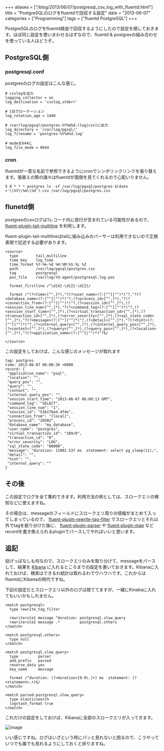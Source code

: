 +++
aliases = ["/blog/2013/06/07/postgresql_csv_log_with_fluentd.html"]
title = "PostgreSQLのログをfluentdで回収する設定"
date = "2013-06-07"
categories = ["Programming"]
tags = ["fluentd PostgreSQL"]
+++

<!--more-->

PostgreSQLのログをfluentd経由で回収するようにしたので設定を晒しておきます。ほぼ同じ設定を使いまわせるはずなので、fluentd & postgresの組み合わせを使っている人はどうぞ。

## PostgreSQL側

### postgresql.conf

postgresのログの設定はこんな感じ。

```
# csvlogを出力
logging_collector = on
log_destination = 'csvlog,stderr'

# 1日でローテーション
log_rotation_age = 1440

# /var/log/pgsql/postgres-%Y%m%d.(log|csv)に出力
log_directory = '/var/log/pgsql/'
log_filename = 'postgres-%Y%m%d.log'

# modeを644に
log_file_mode = 0644
```

### cron

fluentdが一意な名前で参照できるようにcronでシンボリックリンクを張り替えます。張替えの際の諸々はfluentdが面倒を見てくれるので心配いりません。

```
5 0 * * * postgres ln -sf /var/log/pgsql/postgres-$(date +'\\%Y\\%m\\%d').csv /var/log/pgsql/postgres.csv
```

## flunetd側

postgresのcsvログは1レコード内に改行が含まれている可能性があるので、 [fluent-plugin-tail-multiline](https://github.com/tomohisaota/fluent-plugin-tail-multiline) を利用します。

fluent-plugin-tail-multilineはtailに組み込みのパーサーは利用できないので正規表現で記述する必要があります。

```
<source>
  type        tail_multiline
  time_key    log_time
  time_format %Y-%m-%d %H:%M:%S.%L %Z
  path        /var/log/pgsql/postgres.csv
  tag         postgresql
  pos_file    /var/log/td-agent/postgresql.log.pos

  format_firstline /^\d{4}-\d{2}-\d{2}/

  format /^(?<time>[^",]*),"?(?<user_name>(?:[^"]|"")*)"?,"?(?<database_name>(?:[^"]|"")*)"?,(?<process_id>[^",]*),"?(?<connection_from>(?:[^"]|"")*)"?,(?<session_id>[^",]*),(?<session_line_num>[^",]*),"?(?<command_tag>(?:[^"]|"")*)"?,(?<session_start_time>[^",]*),(?<virtual_transaction_id>[^",]*),(?<transaction_id>[^",]*),(?<error_severity>[^",]*),(?<sql_state_code>[^",]*),"?(?<message>(?:[^"]|"")*)"?,(?<detail>[^",]*),"?(?<hint>(?:[^"]|"")*)"?,(?<internal_query>[^",]*),(?<internal_query_pos>[^",]*),(?<context>[^",]*),(?<query>[^",]*),(?<query_pos>[^",]*),(?<location>[^",]*),"?(?<application_name>(?:[^"]|"")*)"?$/

</source>
```

この設定をしておけば、こんな感じのメッセージが取れます

```
tag: postgres
time: 2013-06-07 06:00:30 +0000
record: {
 "application_name": "psql",
 "location": "",
 "query_pos": "",
 "query": "",
 "context": "",
 "internal_query_pos": "",
 "session_start_time": "2013-06-07 06:00:13 GMT",
 "command_tag": "SELECT",
 "session_line_num": "1",
 "session_id": "51b176ed.4f4e",
 "connection_from": "[local]",
 "process_id": "20302",
 "database_name": "my_database",
 "user_name": "postgres",
 "virtual_transaction_id": "109/0",
 "transaction_id": "0",
 "error_severity": "LOG",
 "sql_state_code": "00000",
 "message": "duration: 11002.537 ms  statement: select pg_sleep(11);",
 "detail": "",
 "hint": "",
 "internal_query": ""
}
```

## その後

この設定でログを全て集約できます。利用方法の例としては、スロークエリの検知などに使えますね。

その場合は、messageのフィールドにスロークエリ周りの情報がまとめて入ってしまっているので、 [fluent-plugin-rewrite-tag-filter](https://github.com/y-ken/fluent-plugin-rewrite-tag-filter) でスロークエリとそれ以外でtagを振り分けた後に、 [fluent-plugin-parser](https://github.com/tagomoris/fluent-plugin-parser) や [fluent-plugin-map](https://github.com/tomity/fluent-plugin-map) などrecordを書き換えられるpluginでパースしてやればいいと思います。

## 追記

投げっぱなしも何なので、スロークエリのみを取り分けて、messageをパースして、結果を [Kibana](http://kibana.org/) に入れるところまでの設定を書いておきます。Kibanaに入れておけば、検索はできるわ統計は取れるわでウハウハです。これからはfluentdにKibanaの時代ですね。

下記の設定だとスロークエリ以外のログは捨ててますが、一緒にKinabaに入れてもいいかもしれません。

```
<match postgresql>
  type rewrite_tag_filter

  rewriterule1 message ^duration: postgresql.slow_query
  rewriterule2 message .*         postgresql.others
</match>

<match postgresql.others>
  type null
</match>

<match postgresql.slow_query>
  type         parser
  add_prefix   parsed
  reserve_data yes
  key_name     message

  format /^duration: (?<duration>[0-9\.]+) ms  statement: (?<statement>.+)$/
</match>

<match parsed.postgresql.slow_query>
  type elasticsearch
  logstash_format true
</match>
```

これだけの設定をしておけば、Kibanaに全部のスロークエリが入ってきます。

![image](../../../../img/blog/kibana_slow_query.jpg)

いい感じですね。ログはいざという時にパッと見れないと困るので、こうやっていつでも誰でも見れるようにしておくと捗りますね。
